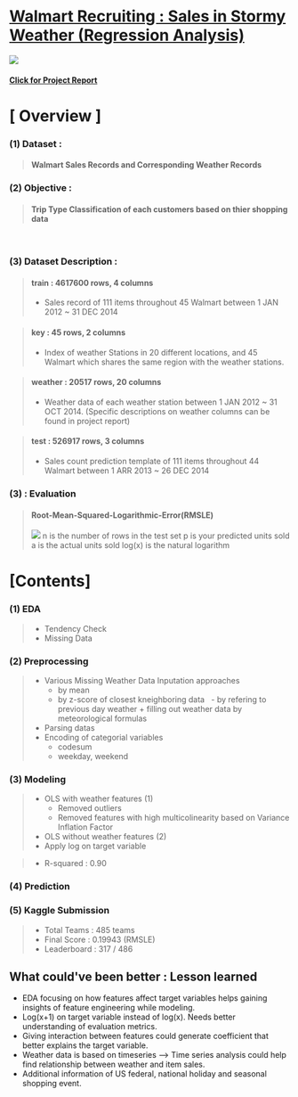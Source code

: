 
#  [Walmart Recruiting : Sales in Stormy Weather (Regression Analysis)](https://www.kaggle.com/c/walmart-recruiting-sales-in-stormy-weather)

<img src="https://github.com/lucaseo/dss7-walmart-project/blob/master/archive/final/Presentation_fin/data/walmart.jpg">

#### [Click for Project Report](https://github.com/lucaseo/dss7-walmart-project/blob/master/project_report.ipynb)


# [ Overview ]

### (1) Dataset : 
> #### Walmart Sales Records and Corresponding Weather Records

### (2) Objective :
> #### Trip Type Classification of each customers based on thier shopping data

<br>

### (3) Dataset Description : 
> #### train : 4617600 rows, 4 columns  
> - Sales record of 111 items throughout 45 Walmart between 1 JAN 2012 ~ 31 DEC 2014

> #### key : 45 rows, 2 columns
> - Index of weather Stations in 20 different locations, and 45 Walmart which shares the same region with the weather stations.

> #### weather : 20517 rows, 20 columns
> - Weather data of each weather station between 1 JAN 2012  ~ 31 OCT 2014. (Specific descriptions on weather columns can be found in project report)

> #### test : 526917 rows, 3 columns
> - Sales count prediction template of 111 items throughout 44 Walmart between 1 ARR 2013 ~ 26 DEC 2014 

### (3) : Evaluation
> #### Root-Mean-Squared-Logarithmic-Error(RMSLE)  
> <img src="https://github.com/lucaseo/dss7-walmart-project/blob/master/archive/rmsle_metrics.png">  
> n is the number of rows in the test set  
> p is your predicted units sold  
> a is the actual units sold  
> log(x) is the natural logarithm  




# [Contents]

### (1) EDA 
> - Tendency Check
> - Missing Data

### (2) Preprocessing
> - Various Missing Weather Data Inputation approaches
>   - by mean
>   - by z-score of closest kneighboring data
>   - by refering to previous day weather + filling out weather data by meteorological formulas
> - Parsing datas
> - Encoding of categorial variables 
>   - codesum
>   - weekday, weekend

### (3) Modeling
> - OLS with weather features (1)
>   - Removed outliers
>   - Removed features with high multicolinearity based on Variance Inflation Factor
> - OLS without weather features (2)
> - Apply log on target variable

> - R-squared : 0.90

### (4) Prediction

### (5) Kaggle Submission
> - Total Teams : 485 teams
> - Final Score : 0.19943 (RMSLE)
> - Leaderboard : 317 / 486


## What could've been better : Lesson learned
- EDA focusing on how features affect target variables helps gaining insights of feature engineering while modeling.
- Log(x+1) on target variable instead of log(x). Needs better understanding of evaluation metrics.
- Giving interaction between features could generate coefficient that better explains the target variable.
- Weather data is based on timeseries --> Time series analysis could help find relationship between weather and item sales.
- Additional information of US federal, national holiday and seasonal shopping event.
